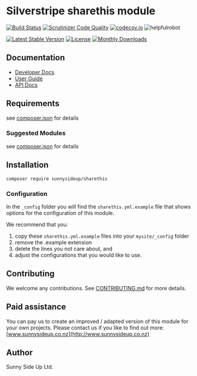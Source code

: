 # Silverstripe sharethis module
[![Build Status](https://travis-ci.org/sunnysideup/silverstripe-sharethis.svg?branch=master)](https://travis-ci.org/sunnysideup/silverstripe-sharethis)
[![Scrutinizer Code Quality](https://scrutinizer-ci.com/g/sunnysideup/silverstripe-sharethis/badges/quality-score.png?b=master)](https://scrutinizer-ci.com/g/sunnysideup/silverstripe-sharethis/?branch=master)
[![codecov.io](https://codecov.io/github/sunnysideup/silverstripe-sharethis/coverage.svg?branch=master)](https://codecov.io/github/sunnysideup/silverstripe-sharethis?branch=master)
![helpfulrobot](https://helpfulrobot.io/sunnysideup/sharethis/badge)

[![Latest Stable Version](https://poser.pugx.org/sunnysideup/sharethis/version)](https://packagist.org/packages/sunnysideup/sharethis)
[![License](https://poser.pugx.org/sunnysideup/sharethis/license)](https://packagist.org/packages/sunnysideup/sharethis)
[![Monthly Downloads](https://poser.pugx.org/sunnysideup/sharethis/d/monthly)](https://packagist.org/packages/sunnysideup/sharethis)


## Documentation



 * [Developer Docs](docs/en/INDEX.md)
 * [User Guide](docs/en/userguide.md)
 * [API Docs](http://docs.ssmods.com/sunnysideup/sharethis/classes.xhtml)

## Requirements



see [composer.json](composer.json) for details

### Suggested Modules



see [composer.json](composer.json) for details


## Installation


```
composer require sunnysideup/sharethis
```

### Configuration



In the `_config` folder you will find the `sharethis.yml.example`
file that shows options for the configuration of this module.

We recommend that you:

  1. copy these `sharethis.yml.example` files into your
`mysite/_config` folder
  2. remove the .example extension
  3. delete the lines you not care about, and
  4. adjust the configurations that you would like to use.


## Contributing



We welcome any contributions. See [CONTRIBUTING.md](CONTRIBUTING.md) for more details.

## Paid assistance



You can pay us to create an improved / adapted version of this module for your own projects.  Please contact us if you like to find out more: [www.sunnysideup.co.nz](http://www.sunnysideup.co.nz)

## Author



Sunny Side Up Ltd.
